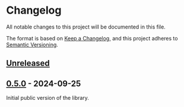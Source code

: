 # Changelog

All notable changes to this project will be documented in this file.

The format is based on [Keep a Changelog](https://keepachangelog.com/en/1.0.0/),
and this project adheres to
[Semantic Versioning](https://semver.org/spec/v2.0.0.html).

## [Unreleased](https://github.com/eproxus/keysmith/compare/v0.5.0...HEAD)

## [0.5.0](https://github.com/eproxus/keysmith/releases/tag/v0.5.0) - 2024-09-25

Initial public version of the library.
